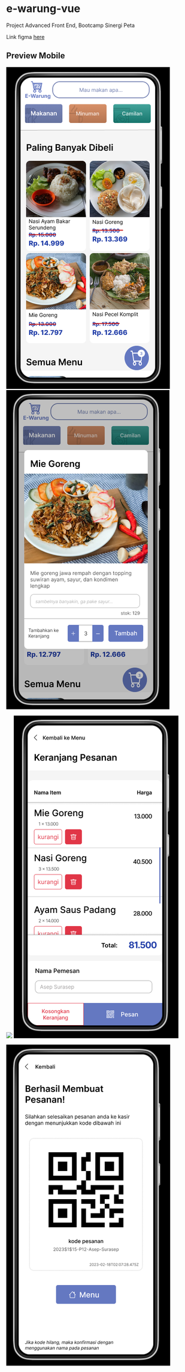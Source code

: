# e-warung-vue
Project Advanced Front End, Bootcamp Sinergi Peta

Link figma [here](https://www.figma.com/file/PjW1KRml7MBXvKonq9PTG4/E-Warung?node-id=0%3A1&t=OMrWrjlXUMOLSXlG-1) 


 
## Preview Mobile 


![](./preview-1.png)
![](./preview-2.png)  


![](./preview-3.png)
![](./preview-4.png)  


![](./preview-5.png)
